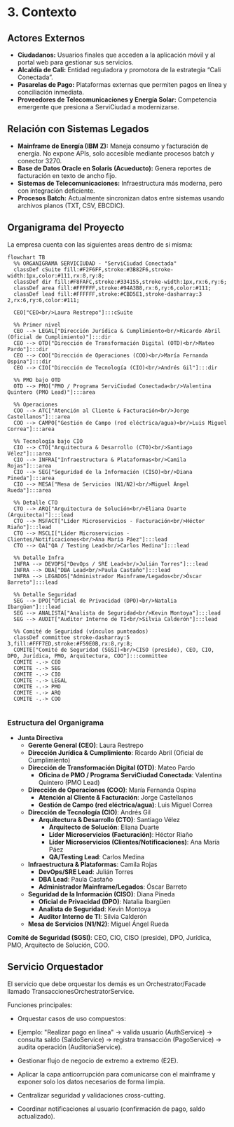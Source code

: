 # 3. Contexto

## Actores Externos

- **Ciudadanos:** Usuarios finales que acceden a la aplicación móvil y al portal web para gestionar sus servicios.  
- **Alcaldía de Cali:** Entidad reguladora y promotora de la estrategia “Cali Conectada”.  
- **Pasarelas de Pago:** Plataformas externas que permiten pagos en línea y conciliación inmediata.  
- **Proveedores de Telecomunicaciones y Energía Solar:** Competencia emergente que presiona a ServiCiudad a modernizarse.  

## Relación con Sistemas Legados

- **Mainframe de Energía (IBM Z):** Maneja consumo y facturación de energía. No expone APIs, solo accesible mediante procesos batch y conector 3270.  
- **Base de Datos Oracle en Solaris (Acueducto):** Genera reportes de facturación en texto de ancho fijo.  
- **Sistemas de Telecomunicaciones:** Infraestructura más moderna, pero con integración deficiente.  
- **Procesos Batch:** Actualmente sincronizan datos entre sistemas usando archivos planos (TXT, CSV, EBCDIC).

## Organigrama del Proyecto

La empresa cuenta con las siguientes areas dentro de si misma:  

```mermaid
flowchart TB
  %% ORGANIGRAMA SERVICIUDAD - "ServiCiudad Conectada"
  classDef cSuite fill:#F2F6FF,stroke:#3B82F6,stroke-width:1px,color:#111,rx:8,ry:8;
  classDef dir fill:#F8FAFC,stroke:#334155,stroke-width:1px,rx:6,ry:6;
  classDef area fill:#FFFFFF,stroke:#94A3B8,rx:6,ry:6,color:#111;
  classDef lead fill:#FFFFFF,stroke:#CBD5E1,stroke-dasharray:3 2,rx:6,ry:6,color:#111;

  CEO["CEO<br/>Laura Restrepo"]:::cSuite

  %% Primer nivel
  CEO --> LEGAL["Dirección Jurídica & Cumplimiento<br/>Ricardo Abril (Oficial de Cumplimiento)"]:::dir
  CEO --> OTD["Dirección de Transformación Digital (OTD)<br/>Mateo Pardo"]:::dir
  CEO --> COO["Dirección de Operaciones (COO)<br/>María Fernanda Ospina"]:::dir
  CEO --> CIO["Dirección de Tecnología (CIO)<br/>Andrés Gil"]:::dir

  %% PMO bajo OTD
  OTD --> PMO["PMO / Programa ServiCiudad Conectada<br/>Valentina Quintero (PMO Lead)"]:::area

  %% Operaciones
  COO --> ATC["Atención al Cliente & Facturación<br/>Jorge Castellanos"]:::area
  COO --> CAMPO["Gestión de Campo (red eléctrica/agua)<br/>Luis Miguel Correa"]:::area

  %% Tecnología bajo CIO
  CIO --> CTO["Arquitectura & Desarrollo (CTO)<br/>Santiago Vélez"]:::area
  CIO --> INFRA["Infraestructura & Plataformas<br/>Camila Rojas"]:::area
  CIO --> SEG["Seguridad de la Información (CISO)<br/>Diana Pineda"]:::area
  CIO --> MESA["Mesa de Servicios (N1/N2)<br/>Miguel Ángel Rueda"]:::area

  %% Detalle CTO
  CTO --> ARQ["Arquitectura de Solución<br/>Eliana Duarte (Arquitecta)"]:::lead
  CTO --> MSFACT["Líder Microservicios - Facturación<br/>Héctor Riaño"]:::lead
  CTO --> MSCLI["Líder Microservicios - Clientes/Notificaciones<br/>Ana María Páez"]:::lead
  CTO --> QA["QA / Testing Lead<br/>Carlos Medina"]:::lead

  %% Detalle Infra
  INFRA --> DEVOPS["DevOps / SRE Lead<br/>Julián Torres"]:::lead
  INFRA --> DBA["DBA Lead<br/>Paula Castaño"]:::lead
  INFRA --> LEGADOS["Administrador Mainframe/Legados<br/>Óscar Barreto"]:::lead

  %% Detalle Seguridad
  SEG --> DPO["Oficial de Privacidad (DPO)<br/>Natalia Ibargüen"]:::lead
  SEG --> ANALISTA["Analista de Seguridad<br/>Kevin Montoya"]:::lead
  SEG --> AUDIT["Auditor Interno de TI<br/>Silvia Calderón"]:::lead

  %% Comité de Seguridad (vínculos punteados)
  classDef committee stroke-dasharray:5 3,fill:#FFF7ED,stroke:#F59E0B,rx:8,ry:8;
  COMITE["Comité de Seguridad (SGSI)<br/>CISO (preside), CEO, CIO, DPO, Jurídica, PMO, Arquitectura, COO"]:::committee
  COMITE -.-> CEO
  COMITE -.-> SEG
  COMITE -.-> CIO
  COMITE -.-> LEGAL
  COMITE -.-> PMO
  COMITE -.-> ARQ
  COMITE -.-> COO


```
### Estructura del Organigrama

- **Junta Directiva**
  - **Gerente General (CEO)**: Laura Restrepo
  - **Dirección Jurídica & Cumplimiento**: Ricardo Abril (Oficial de Cumplimiento)
  - **Dirección de Transformación Digital (OTD)**: Mateo Pardo
    - **Oficina de PMO / Programa ServiCiudad Conectada**: Valentina Quintero (PMO Lead)
  - **Dirección de Operaciones (COO)**: María Fernanda Ospina
    - **Atención al Cliente & Facturación**: Jorge Castellanos
    - **Gestión de Campo (red eléctrica/agua)**: Luis Miguel Correa
  - **Dirección de Tecnología (CIO)**: Andrés Gil
    - **Arquitectura & Desarrollo (CTO)**: Santiago Vélez
      - **Arquitecto de Solución**: Eliana Duarte
      - **Líder Microservicios (Facturación)**: Héctor Riaño
      - **Líder Microservicios (Clientes/Notificaciones)**: Ana María Páez
      - **QA/Testing Lead**: Carlos Medina
  - **Infraestructura & Plataformas**: Camila Rojas
    - **DevOps/SRE Lead**: Julián Torres
    - **DBA Lead**: Paula Castaño
    - **Administrador Mainframe/Legados**: Óscar Barreto
  - **Seguridad de la Información (CISO)**: Diana Pineda
    - **Oficial de Privacidad (DPO)**: Natalia Ibargüen
    - **Analista de Seguridad**: Kevin Montoya
    - **Auditor Interno de TI**: Silvia Calderón
  - **Mesa de Servicios (N1/N2)**: Miguel Ángel Rueda

**Comité de Seguridad (SGSI)**: CEO, CIO, CISO (preside), DPO, Jurídica, PMO, Arquitecto de Solución, COO.

## Servicio Orquestador
El servicio que debe orquestar los demás es un Orchestrator/Facade llamado TransaccionesOrchestratorService.

Funciones principales:

- Orquestar casos de uso compuestos:

- Ejemplo: "Realizar pago en línea" → valida usuario (AuthService) → consulta saldo (SaldoService) → registra transacción (PagoService) → audita operación (AuditoriaService).

- Gestionar flujo de negocio de extremo a extremo (E2E).

- Aplicar la capa anticorrupción para comunicarse con el mainframe y exponer solo los datos necesarios de forma limpia.

- Centralizar seguridad y validaciones cross-cutting.

- Coordinar notificaciones al usuario (confirmación de pago, saldo actualizado).
